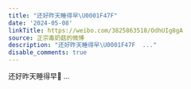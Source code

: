 ```yaml
---
title: "还好昨天睡得早\U0001F47F"
date: '2024-05-08'
linkTitle: https://weibo.com/3825863518/OdhUIg8gA
source: 正宗毒奶菇的微博
description: "还好昨天睡得早\U0001F47F  ..."
disable_comments: true
---
```

还好昨天睡得早👿  ...